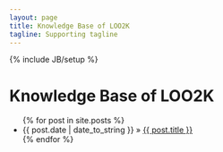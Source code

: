 ```yaml
---
layout: page
title: Knowledge Base of LOO2K
tagline: Supporting tagline
---
```

{% include JB/setup %}
<h1 class="hide">Knowledge Base of LOO2K</h1>
<ul class="posts">
  {% for post in site.posts %}
    <li><span>{{ post.date | date_to_string }}</span> &raquo; <a href="{{ BASE_PATH }}{{ post.url }}">{{ post.title }}</a></li>
  {% endfor %}
</ul>